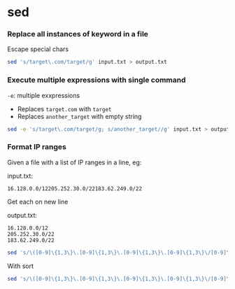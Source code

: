 # sed


### Replace all instances of keyword in a file

Escape special chars
```sh
sed 's/target\.com/target/g' input.txt > output.txt
```

### Execute multiple expressions with single command

`-e`: multiple exxpressions

- Replaces `target.com` with `target`
- Replaces `another_target` with empty string

```sh
sed -e 's/target\.com/target/g; s/another_target//g' input.txt > output.txt
```

### Format IP ranges

Given a file with a list of IP ranges in a line, eg:

input.txt:
```
16.128.0.0/12205.252.30.0/22183.62.249.0/22
```

Get each on new line

output.txt:
```
16.128.0.0/12
205.252.30.0/22
183.62.249.0/22
```

```sh
sed 's/\([0-9]\{1,3\}\.[0-9]\{1,3\}\.[0-9]\{1,3\}\.[0-9]\{1,3\}\/[0-9]\{1,2\}\)/\n\1/g' input.txt > output.txt
```

With sort
```sh
sed 's/\([0-9]\{1,3\}\.[0-9]\{1,3\}\.[0-9]\{1,3\}\.[0-9]\{1,3\}\/[0-9]\{1,2\}\)/\n\1/g' input.txt | sort > output.txt
```